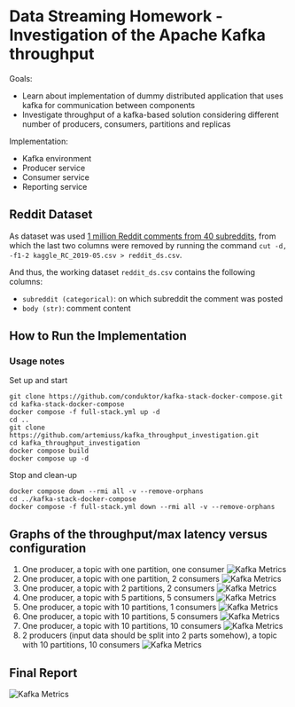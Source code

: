 # Data Streaming Homework - Investigation of the Apache Kafka throughput

Goals:
- Learn about implementation of dummy distributed application that uses kafka for communication between components
- Investigate throughput of a kafka-based solution considering different number of producers, consumers, partitions and replicas

Implementation:
- Kafka environment
- Producer service
- Consumer service
- Reporting service

## Reddit Dataset

As dataset was used [1 million Reddit comments from 40 subreddits](https://www.kaggle.com/datasets/smagnan/1-million-reddit-comments-from-40-subreddits), from which the last two columns were removed by running the command `cut -d, -f1-2 kaggle_RC_2019-05.csv > reddit_ds.csv`.

And thus, the working dataset `reddit_ds.csv` contains the following columns:
- `subreddit (categorical)`: on which subreddit the comment was posted
- `body (str)`: comment content

## How to Run the Implementation

### Usage notes

Set up and start
```
git clone https://github.com/conduktor/kafka-stack-docker-compose.git
cd kafka-stack-docker-compose
docker compose -f full-stack.yml up -d
cd ..
git clone https://github.com/artemiuss/kafka_throughput_investigation.git
cd kafka_throughput_investigation
docker compose build
docker compose up -d
```

Stop and clean-up
```
docker compose down --rmi all -v --remove-orphans
cd ../kafka-stack-docker-compose
docker compose -f full-stack.yml down --rmi all -v --remove-orphans
```

## Graphs of the throughput/max latency versus configuration

1. One producer, a topic with one partition, one consumer
    ![Kafka Metrics](report_output/PROD_1_PART_1_CONS_1.png)
2. One producer, a topic with one partition, 2 consumers
    ![Kafka Metrics](report_output/PROD_1_PART_1_CONS_2.png)
3. One producer, a topic with 2 partitions, 2 consumers
    ![Kafka Metrics](report_output/PROD_1_PART_2_CONS_2.png)
4. One producer, a topic with 5 partitions, 5 consumers
    ![Kafka Metrics](report_output/PROD_1_PART_5_CONS_5.png)
5. One producer, a topic with 10 partitions, 1 consumers
    ![Kafka Metrics](report_output/PROD_1_PART_10_CONS_1.png)
6. One producer, a topic with 10 partitions, 5 consumers
    ![Kafka Metrics](report_output/PROD_1_PART_10_CONS_5.png)
7. One producer, a topic with 10 partitions, 10 consumers
    ![Kafka Metrics](report_output/PROD_1_PART_10_CONS_10.png)
8. 2 producers (input data should be split into 2 parts somehow), a topic with 10 partitions, 10 consumers
    ![Kafka Metrics](report_output/PROD_2_PART_10_CONS_10.png)

## Final Report

![Kafka Metrics](report_output/final_report.png)



